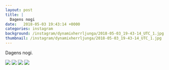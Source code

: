 ```yaml
---
layout: post
title: |
  Dagens nogi
date:   2018-05-03 19:43:14 +0000
categories: instagram
background: /instagram/dynamixherrljunga/2018-05-03_19-43-14_UTC_1.jpg
thumbnail: /instagram/dynamixherrljunga/2018-05-03_19-43-14_UTC_1.jpg
---
```

Dagens nogi. 



<img src='/www-dynamix-herrljunga/instagram/dynamixherrljunga/2018-05-03_19-43-14_UTC_1.jpg' class='img-fluid' />


<img src='/www-dynamix-herrljunga/instagram/dynamixherrljunga/2018-05-03_19-43-14_UTC_2.jpg' class='img-fluid' />


<img src='/www-dynamix-herrljunga/instagram/dynamixherrljunga/2018-05-03_19-43-14_UTC_3.jpg' class='img-fluid' />


<img src='/www-dynamix-herrljunga/instagram/dynamixherrljunga/2018-05-03_19-43-14_UTC_4.jpg' class='img-fluid' />
